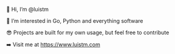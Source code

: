 👋 Hi, I’m @luistm

👀 I’m interested in Go, Python and everything software

😎 Projects are built for my own usage, but feel free to contribute

➡️ Visit me at https://www.luistm.com

<!---
luistm/luistm is a ✨ special ✨ repository because its `README.md` (this file) appears on your GitHub profile.
You can click the Preview link to take a look at your changes.
--->
